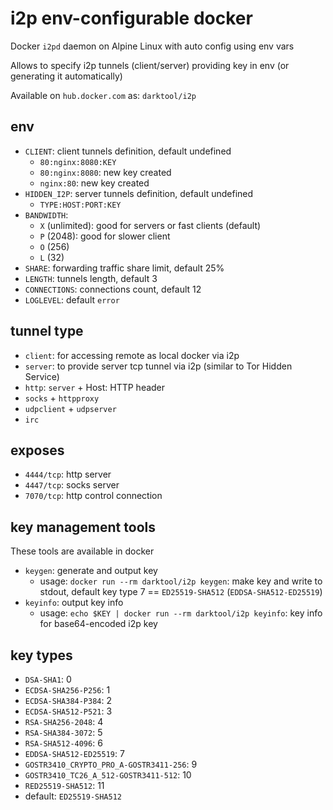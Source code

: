 # i2p env-configurable docker
Docker `i2pd` daemon on Alpine Linux with auto config using env vars

Allows to specify i2p tunnels (client/server) providing key in env (or generating it automatically)

Available on `hub.docker.com` as: `darktool/i2p`

## env
- `CLIENT`: client tunnels definition, default undefined
  - `80:nginx:8080:KEY`
  - `80:nginx:8080`: new key created
  - `nginx:80`: new key created
- `HIDDEN_I2P`: server tunnels definition, default undefined
  - `TYPE:HOST:PORT:KEY`
- `BANDWIDTH`:
  - `X` (unlimited): good for servers or fast clients (default)
  - `P` (2048): good for slower client
  - `O` (256)
  - `L` (32)
- `SHARE`: forwarding traffic share limit, default 25%
- `LENGTH`: tunnels length, default 3
- `CONNECTIONS`: connections count, default 12
- `LOGLEVEL`: default `error`

## tunnel type
- `client`: for accessing remote as local docker via i2p
- `server`: to provide server tcp tunnel via i2p (similar to Tor Hidden Service)
- `http`: `server` + Host: HTTP header
- `socks` + `httpproxy`
- `udpclient` + `udpserver`
- `irc`

## exposes
- `4444/tcp`: http server
- `4447/tcp`: socks server
- `7070/tcp`: http control connection

## key management tools
These tools are available in docker
- `keygen`: generate and output key
  - usage: `docker run --rm darktool/i2p keygen`: make key and write to stdout, default key type 7 == `ED25519-SHA512` (`EDDSA-SHA512-ED25519`)
- `keyinfo`: output key info
  - usage: `echo $KEY | docker run --rm darktool/i2p keyinfo`: key info for base64-encoded i2p key

## key types
- `DSA-SHA1`: 0
- `ECDSA-SHA256-P256`: 1
- `ECDSA-SHA384-P384`: 2
- `ECDSA-SHA512-P521`: 3
- `RSA-SHA256-2048`: 4
- `RSA-SHA384-3072`: 5
- `RSA-SHA512-4096`: 6
- `EDDSA-SHA512-ED25519`: 7 
- `GOSTR3410_CRYPTO_PRO_A-GOSTR3411-256`: 9
- `GOSTR3410_TC26_A_512-GOSTR3411-512`: 10
- `RED25519-SHA512`: 11
- default: `ED25519-SHA512`
